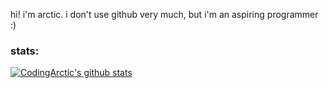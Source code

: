hi! i'm arctic. i don't use github very much, but i'm an aspiring programmer :)

### stats:

[![CodingArctic's github stats](https://github-readme-stats.vercel.app/api?username=CodingArctic&show_icons=true&theme=onedark)](https://github.com/CodingArctic/)
